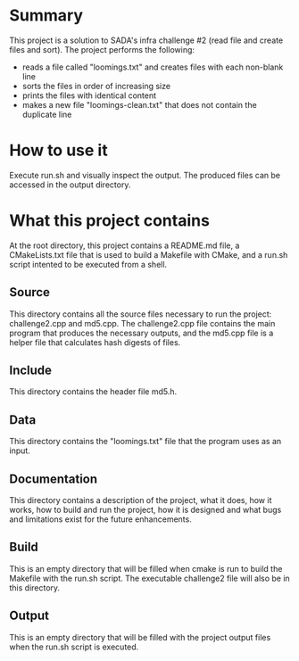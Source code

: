 # Summary 
This project is a solution to SADA's infra challenge #2 (read file and create files and sort). 
The project performs the following:
- reads a file called "loomings.txt" and creates files with each non-blank line
- sorts the files in order of increasing size 
- prints the files with identical content
- makes a new file "loomings-clean.txt" that does not contain the duplicate line

# How to use it
Execute run.sh and visually inspect the output. The produced files can be accessed in the output directory.

# What this project contains
At the root directory, this project contains a README.md file, a CMakeLists.txt file that is used to build a Makefile with CMake, and a run.sh script intented to be executed from a shell.

## Source
This directory contains all the source files necessary to run the project: challenge2.cpp and md5.cpp. The challenge2.cpp file contains the main program that produces the necessary outputs, and the md5.cpp file is a helper file that calculates hash digests of files.

## Include
This directory contains the header file md5.h.

## Data
This directory contains the "loomings.txt" file that the program uses as an input. 

## Documentation
This directory contains a description of the project, what it does, how it works, how to build and run the project, how it is designed and what bugs and limitations exist for the future enhancements.

## Build
This is an empty directory that will be filled when cmake is run to build the Makefile with the run.sh script. The executable challenge2 file will also be in this directory.

## Output
This is an empty directory that will be filled with the project output files when the run.sh script is executed.
